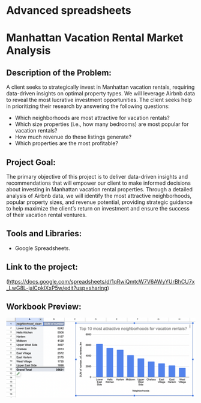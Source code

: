 # Advanced spreadsheets

# Manhattan Vacation Rental Market Analysis


## Description of the Problem:
A client seeks to strategically invest in Manhattan vacation rentals, requiring data-driven insights on optimal property types. We will leverage Airbnb data to reveal the most lucrative investment opportunities.
The client seeks help in prioritizing their research by answering the following questions:
- Which neighborhoods are most attractive for vacation rentals?
- Which size properties (i.e., how many bedrooms) are most popular for vacation rentals?
- How much revenue do these listings generate?
- Which properties are the most profitable?

## Project Goal:
The primary objective of this project is to deliver data-driven insights and recommendations that will empower our client to make informed decisions about investing in Manhattan vacation rental properties. Through a detailed analysis of Airbnb data, we will identify the most attractive neighborhoods, popular property sizes, and revenue potential, providing strategic guidance to help maximize the client’s return on investment and ensure the success of their vacation rental ventures.
## Tools and Libraries:
-	Google Spreadsheets.

## Link to the project:
(https://docs.google.com/spreadsheets/d/1qRwiQmtcW7V6AWyYUrBhCU7x_LwG8L-jalCpklXxP5w/edit?usp=sharing)

## Workbook Preview:
![Sample Image](https://github.com/pjain6801/TripleTen_Projects/blob/main/Google%20Sheets%20-%20Manhattan%20Vacation%20Rental%20Market%20Analysis/image%201.png)

